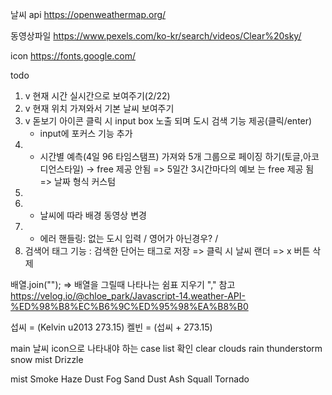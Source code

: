 날씨 api
https://openweathermap.org/

동영상파일
https://www.pexels.com/ko-kr/search/videos/Clear%20sky/

icon
https://fonts.google.com/

todo

1. v 현재 시간 실시간으로 보여주기(2/22)
2. v 현재 위치 가져와서 기본 날씨 보여주기
3. v 돋보기 아이콘 클릭 시 input box 노출 되며 도시 검색 기능 제공(클릭/enter)
   - input에 포커스 기능 추가
4. - 시간별 예측(4일 96 타임스탬프) 가져와 5개 그룹으로 페이징 하기(토글,아코디언스타일) → free 제공 안됨
     => 5일간 3시간마다의 예보 는 free 제공 됨
     => 날짜 형식 커스텀
5.
6. - 날씨에 따라 배경 동영상 변경
7. - 에러 핸들링: 없는 도시 입력 / 영어가 아닌경우? /
8. 검색어 태그 기능 : 검색한 단어는 태그로 저장
   => 클릭 시 날씨 랜더
   => x 버튼 삭제

배열.join(""); => 배열을 그릴때 나타나는 쉼표 지우기 ","
참고
https://velog.io/@chloe_park/Javascript-14.weather-API-%ED%98%B8%EC%B6%9C%ED%95%98%EA%B8%B0

섭씨 = (Kelvin u2013 273.15)
켈빈 = (섭씨 + 273.15)

main 날씨 icon으로 나타내야 하는 case list 확인
clear
clouds
rain
thunderstorm
snow
mist
Drizzle

mist
Smoke
Haze
Dust
Fog
Sand
Dust
Ash
Squall
Tornado

